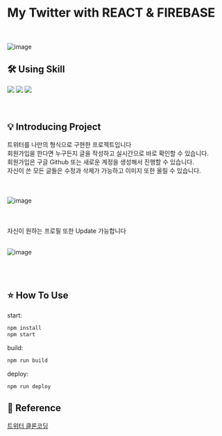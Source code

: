# My Twitter with REACT & FIREBASE
>
<br><br>
![image](https://user-images.githubusercontent.com/105213482/231605305-f869865b-193a-4056-b3ac-ca8202739eb1.png)


## 🛠 Using Skill

<img src="https://img.shields.io/badge/react-61DAFB?style=for-the-badge&logo=react&logoColor=white">  <img src="https://img.shields.io/badge/firebase-FFCA28?style=for-the-badge&logo=firebase&logoColor=white">  <img src="https://img.shields.io/badge/javascript-F7DF1E?style=for-the-badge&logo=javascript&logoColor=white">
<br><br><br>


## 💡 Introducing Project
트위터를 나만의 형식으로 구현한 프로젝트입니다<br>
회원가입을 한다면 누구든지 글을 작성하고 실시간으로 바로 확인할 수 있습니다.<br>
회원가입은 구글 Github 또는 새로운 계정을 생성해서 진행할 수 있습니다.<br>
자신이 쓴 모든 글들은 수정과 삭제가 가능하고 이미지 또한 올릴 수 있습니다.<br>
<br><br><br>
![image](https://user-images.githubusercontent.com/105213482/231605658-a2942a89-9098-43ab-bef3-75e77b4f957c.png)
<br>
<br><br><br>
자신이 원하는 프로필 또한 Update 가능합니다
<br>
<br>

![image](https://user-images.githubusercontent.com/105213482/231606045-076c1433-b6b9-4da9-a6ff-68225e4eecd4.png)

<br><br>
## ⭐️ How To Use

start:

```sh
npm install
npm start
```

build:

```sh
npm run build
```

deploy:

```sh
npm run deploy
```

## 📁 Reference
[트위터 클론코딩](https://nomadcoders.co/nwitter)


